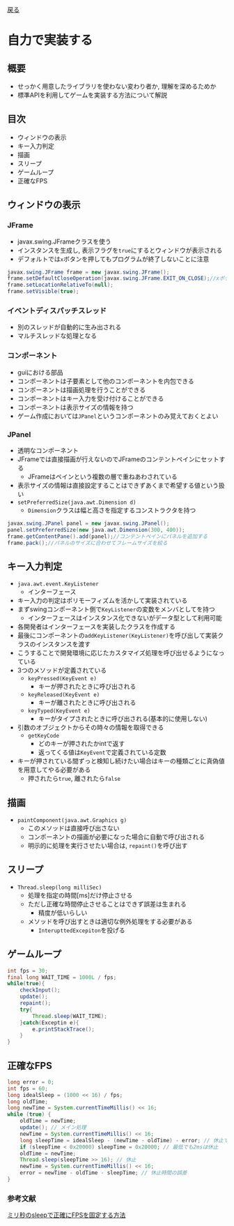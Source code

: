 [戻る](java_game.md)

# 自力で実装する

## 概要
- せっかく用意したライブラリを使わない変わり者か, 理解を深めるためか
- 標準APIを利用してゲームを実装する方法について解説

## 目次
- ウィンドウの表示
- キー入力判定
- 描画
- スリープ
- ゲームループ
- 正確なFPS

## ウィンドウの表示
### JFrame
- javax.swing.JFrameクラスを使う
- インスタンスを生成し, 表示フラグを`true`にするとウィンドウが表示される
- デフォルトでは`x`ボタンを押してもプログラムが終了しないことに注意

```java
javax.swing.JFrame frame = new javax.swing.JFrame();
frame.setDefaultCloseOperation(javax.swing.JFrame.EXIT_ON_CLOSE);//xボタンで終了
frame.setLocationRelativeTo(null);
frame.setVisible(true);
```



### イベントディスパッチスレッド
- 別のスレッドが自動的に生み出される
- マルチスレッドな処理となる

### コンポーネント
- guiにおける部品
- コンポーネントは子要素として他のコンポーネントを内包できる
- コンポーネントは描画処理を行うことができる
- コンポーネントはキー入力を受け付けることができる
- コンポーネントは表示サイズの情報を持つ
- ゲーム作成においては`JPanel`というコンポーネントのみ覚えておくとよい

### JPanel
- 透明なコンポーネント
- JFrameでは直接描画が行えないのでJFrameのコンテントペインにセットする
	- JFrameはペインという複数の層で重ねあわされている
- 表示サイズの情報は直接設定することはできずあくまで希望する値という扱い
- `setPreferredSize(java.awt.Dimension d)`
	- `Dimension`クラスは幅と高さを指定するコンストラクタを持つ

```java
javax.swing.JPanel panel = new javax.swing.JPanel();
panel.setPreferredSize(new java.awt.Dimension(300, 400));
frame.getContentPane().add(panel);//コンテントペインにパネルを追加する
frame.pack();//パネルのサイズに合わせてフレームサイズを絞る
```



## キー入力判定
- `java.awt.event.KeyListener`
	+ インターフェース
- キー入力の判定はポリモーフィズムを活かして実装されている
- まずswingコンポーネント側で`KeyListener`の変数をメンバとしてを持つ
	- インターフェースはインスタンス化できないがデータ型として利用可能
- 各開発者はインターフェースを実装したクラスを作成する
- 最後にコンポーネントの`addKeyListener(KeyListener)`を呼び出して実装クラスのインスタンスを渡す
- こうすることで開発環境に応じたカスタマイズ処理を呼び出せるようになっている
- 3つのメソッドが定義されている
	- `keyPressed(KeyEvent e)`
		- キーが押されたときに呼び出される
	- `keyReleased(KeyEvent e)`
		- キーが離されたときに呼び出される
	- `keyTyped(KeyEvent e)`
		- キーがタイプされたときに呼び出される(基本的に使用しない)
- 引数のオブジェクトからその時々の情報を取得できる
	- `getKeyCode`
		- どのキーが押されたかintで返す
		- 返ってくる値は`KeyEvent`で定義されている定数
- キーが押されている間ずっと検知し続けたい場合はキーの種類ごとに真偽値を用意してやる必要がある
	- 押されたら`true`, 離されたら`false`

## 描画
- `paintComponent(java.awt.Graphics g)`
	- このメソッドは直接呼び出さない
	- コンポーネントの描画が必要になった場合に自動で呼び出される
	- 明示的に処理を実行させたい場合は, `repaint()`を呼び出す

## スリープ
- `Thread.sleep(long milliSec)`
	- 処理を指定の時間[ms]だけ停止させる
	- ただし正確な時間停止させることはできず誤差は生まれる
		- 精度が低いらしい
	- メソッドを呼び出すときは適切な例外処理をする必要がある
		- `InterupttedExcepiton`を投げる

## ゲームループ
```java
int fps = 30;
final long WAIT_TIME = 1000L / fps;
while(true){
	checkInput();
	update();
	repaint();
	try{
		Thread.sleep(WAIT_TIME);
	}catch(Exceptin e){
		e.printStackTrace();
	}
}
```

## 正確なFPS
```java
long error = 0;
int fps = 60;
long idealSleep = (1000 << 16) / fps;
long oldTime;
long newTime = System.currentTimeMillis() << 16;
while (true) {
	oldTime = newTime;
	update(); // メイン処理
	newTime = System.currentTimeMillis() << 16;
	long sleepTime = idealSleep - (newTime - oldTime) - error; // 休止できる時間
	if (sleepTime < 0x20000) sleepTime = 0x20000; // 最低でも2msは休止
	oldTime = newTime;
	Thread.sleep(sleepTime >> 16); // 休止
	newTime = System.currentTimeMillis() << 16;
	error = newTime - oldTime - sleepTime; // 休止時間の誤差
}
```

### 参考文献
[ミリ秒のsleepで正確にFPSを固定する方法](http://javaappletgame.blog34.fc2.com/blog-entry-265.html)